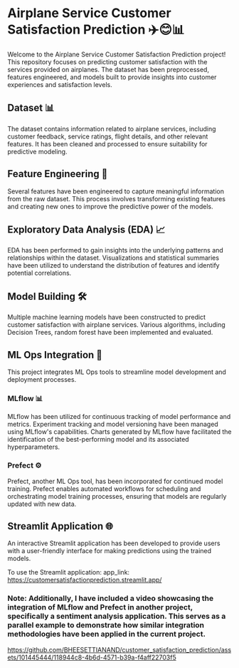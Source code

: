 # Airplane Service Customer Satisfaction Prediction ✈️😊📊
Welcome to the Airplane Service Customer Satisfaction Prediction project! This repository focuses on predicting customer satisfaction with the services provided on airplanes. The dataset has been preprocessed, features engineered, and models built to provide insights into customer experiences and satisfaction levels.

## Dataset 📊
The dataset contains information related to airplane services, including customer feedback, service ratings, flight details, and other relevant features. It has been cleaned and processed to ensure suitability for predictive modeling.

## Feature Engineering 🔧
Several features have been engineered to capture meaningful information from the raw dataset. This process involves transforming existing features and creating new ones to improve the predictive power of the models.

## Exploratory Data Analysis (EDA) 📈
EDA has been performed to gain insights into the underlying patterns and relationships within the dataset. Visualizations and statistical summaries have been utilized to understand the distribution of features and identify potential correlations.

## Model Building 🛠️
Multiple machine learning models have been constructed to predict customer satisfaction with airplane services. Various algorithms, including Decision Trees, random forest have been implemented and evaluated.

## ML Ops Integration 🚀
This project integrates ML Ops tools to streamline model development and deployment processes.

### MLflow 📊
MLflow has been utilized for continuous tracking of model performance and metrics. Experiment tracking and model versioning have been managed using MLflow's capabilities. Charts generated by MLflow have facilitated the identification of the best-performing model and its associated hyperparameters.

### Prefect ⚙️
Prefect, another ML Ops tool, has been incorporated for continued model training. Prefect enables automated workflows for scheduling and orchestrating model training processes, ensuring that models are regularly updated with new data.

## Streamlit Application 🌐
An interactive Streamlit application has been developed to provide users with a user-friendly interface for making predictions using the trained models.

To use the Streamlit application:
app_link:  https://customersatisfactionprediction.streamlit.app/

### Note: Additionally, I have included a video showcasing the integration of MLflow and Prefect in another project, specifically a sentiment analysis application. This serves as a parallel example to demonstrate how similar integration methodologies have been applied in the current project.

https://github.com/BHEESETTIANAND/customer_satisfaction_prediction/assets/101445444/118944c8-4b6d-4571-b39a-f4aff22703f5
